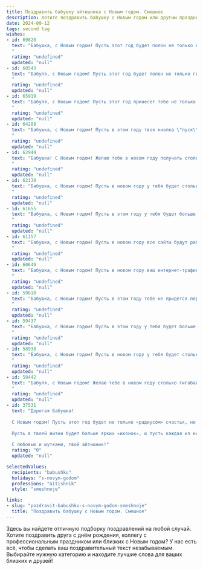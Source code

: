 ```yaml
---
title: Поздравить бабушку айтишника с Новым годом. Смешное
description: Хотите поздравить бабушку с Новым годом или другим праздником? Наш ИИ создаст незабываемое поздравление, а вы обязательно выделитесь среди других.  
date: 2024-09-12
tags: second tag
wishes:
- id: 69820
  text: "Бабушка, с Новым годом! Пусть этот год будет полон не только гигабайтами счастья, но и терабайтами здоровья!  😜  Пусть все баги в жизни решаются легко, как обновление ПО, а скорость жизни будет сравнима с 5G! 🎄
  "
  rating: "undefined"
  updated: "null"
- id: 68543
  text: "Бабуля, с Новым годом! Пусть этот год будет полон не только гигабайтов счастья, но и терабайтов здоровья!  А еще - чтобы все твои пароли были надежные, а обновления — только положительные! 😉
  "
  rating: "undefined"
  updated: "null"
- id: 65919
  text: "Бабуля, с Новым годом! Пусть этот год принесет тебе не только новые \"гигабайты\" счастья, но и пару \"мегабайт\" здоровья! 😜 Главное, не путай цифры в новогоднем салате, а то \"баг\" может испортить праздник! 😂🎄
  "
  rating: "undefined"
  updated: "null"
- id: 64288
  text: "Бабушка, с Новым годом! Пусть в этом году твоя кнопка \"пуск\"  никогда не зависает, а интернет работает без сбоев, даже когда ты залипаешь в видосики с котиками! 🎉
  "
  rating: "undefined"
  updated: "null"
- id: 62944
  text: "Бабушка! С Новым годом! Желаю тебе в новом году получать столько лайков, сколько у твоих любимых тикток-блогеров, и чтобы интернет-связь была настолько быстрой, что ты могла бы загрузить всю свою коллекцию рецептов за секунду! Пусть Новый год принесет тебе не только тортики, но и удачные обновления программного обеспечения! 😉
  "
  rating: "undefined"
  updated: "null"
- id: 62130
  text: "Бабушка, с Новым годом! Пусть в новом году у тебя будет столько гигабайтов счастья, сколько у твоих внуков гигабайтов трафика! 😜
  "
  rating: "undefined"
  updated: "null"
- id: 61655
  text: "Бабушка, с Новым годом! Пусть в этом году у тебя будет больше гигабайт счастья, мегаватт здоровья и терабайт позитива! И чтобы у твоего внука-айтишника, наконец-то, появился нормальный, человеческий телефон! 😉
  "
  rating: "undefined"
  updated: "null"
- id: 61157
  text: "Бабушка, с Новым годом! Пусть в новом году все сайты будут работать без сбоев, а обновления скачиваются мгновенно, даже без VPN! 😉
  "
  rating: "undefined"
  updated: "null"
- id: 60649
  text: "Бабушка, с Новым годом! Пусть в новом году ваш интернет-трафик будет безлимитным, все сайты загружаются мгновенно, а вирусы боятся вас, как огня! 😉
  "
  rating: "undefined"
  updated: "null"
- id: 59610
  text: "Бабушка, с Новым годом! Пусть в этом году тебе не придется переустанавливать Windows на мозгах, а все обновления на жизненный софт будут проходить без багов и зависаний!  🎉🍾🥂
  "
  rating: "undefined"
  updated: "null"
- id: 59437
  text: "Бабушка, с Новым годом! Пусть в этом году у тебя будет больше лайков, чем у всех блогеров, а скорость интернета - как в самых крутых айфонных играх! 😄🥳
  "
  rating: "undefined"
  updated: "null"
- id: 58938
  text: "Бабушка, с Новым годом! Пусть в новом году у тебя будет столько же гигабайтов счастья, сколько у твоего внука на айфоне!  😂🎉
  "
  rating: "undefined"
  updated: "null"
- id: 58442
  text: "Бабуля, с Новым годом! Желаю тебе в новом году столько гигабайт счастья, сколько твой любимый внук тратит на игры! Пусть в твоей жизни будет как можно больше радостных моментов, а вирусы обходят тебя стороной!
  "
  rating: "undefined"
  updated: "null"
- id: 37531
  text: "Дорогая Бабушка!
  
  С Новым годом! Пусть этот год будет не только «радиусом» счастья, но и «глюком», который вернёт в жизнь радость, теплоту и веселые моменты! Желаю, чтобы ошибками 404 были только незадачливые сайты, а в нашем доме всегда находился «пакет» с хорошими новостями!
  
  Пусть в твоей жизни будет больше ярких «иконок», и пусть каждая из них открывает двери к новым счастливым «программам». Пусть жизнь будет без «антивирусов» и «лагов», с бесконечным потоком любви и здоровья!
  
  С любовью и шутками, твой айтишник!"
  rating: "0"
  updated: "null"

selectedValues:
  recipients: "babushku"
  holidays: "s-novym-godom"
  professions: "aitishnik"
  style: "smeshnoje"

links:
- slug: "pozdravit-babushku-s-novym-godom-smeshnoje"
  title: "Поздравить бабушку с Новым годом. Смешное"
---
```


Здесь вы найдете отличную подборку поздравлений на любой случай. 
Хотите поздравить друга с днём рождения, коллегу с профессиональным праздником или близких с Новым годом? У нас есть всё, чтобы сделать ваш поздравительный текст незабываемым. Выбирайте нужную категорию и находите лучшие слова для ваших близких и друзей!

